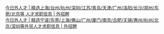   
[今日外人才 | 精选上海/台州/杭州/深圳/江苏/青岛/天津/广州/洛阳/长沙/郑州/东莞/北京等 人才求职信息 | 外招聘](http://www.dianyue.me/archives/150/7078zborpft0flwn/)  
[今日外人才 | 精选宁波/东莞/上海/佛山/广州/厦门/南京/合肥/无锡/惠州/杭州/北京/深圳等外贸人才求职信息 | 外招聘](http://www.dianyue.me/archives/149/sr6kql3sntatxr9p/)